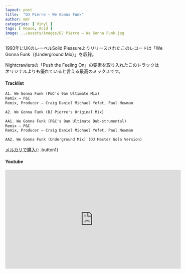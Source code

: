 ```yaml
---
layout: post
title:  "DJ Pierre – We Gonna Funk"
author: mmr
categories: [ Vinyl ]
tags: [ House, Acid ]
image: ../assets/images/DJ Pierre – We Gonna Funk.jpg
---
```


1993年にUKのレーベルSolid Pleasureよりリリースされたこのレコードは「We Gonna Funk（(Underground Mix）」を収録。

Nightcrawlersの「Push the Feeling On」の要素を取り入れたこのトラックはオリジナルよりも優れていると言える最高のミックスです。

#### Tracklist
```md
A1. We Gonna Funk (P&C's 9am Ultimate Mix)
Remix – P&C
Remix, Producer – Craig Daniel Michael Yefet, Paul Newman

A2. We Gonna Funk (DJ Pierre's Original Mix)

AA1. We Gonna Funk (P&C's 9am Ultimate Dub-strumental)
Remix – P&C
Remix, Producer – Craig Daniel Michael Yefet, Paul Newman

AA2. We Gonna Funk (Underground Mix) (DJ Master Gola Version)
```

[メルカリで購入](https://jp.mercari.com/item/m36364872632?afid=6142608987){: .button1}

#### Youtube
<iframe width="560" height="315" src="https://www.youtube.com/embed/ijE61Kd2i6M?si=AYvjarIf4HfQ5Kbd" title="YouTube video player" frameborder="0" allow="accelerometer; autoplay; clipboard-write; encrypted-media; gyroscope; picture-in-picture; web-share" referrerpolicy="strict-origin-when-cross-origin" allowfullscreen></iframe>